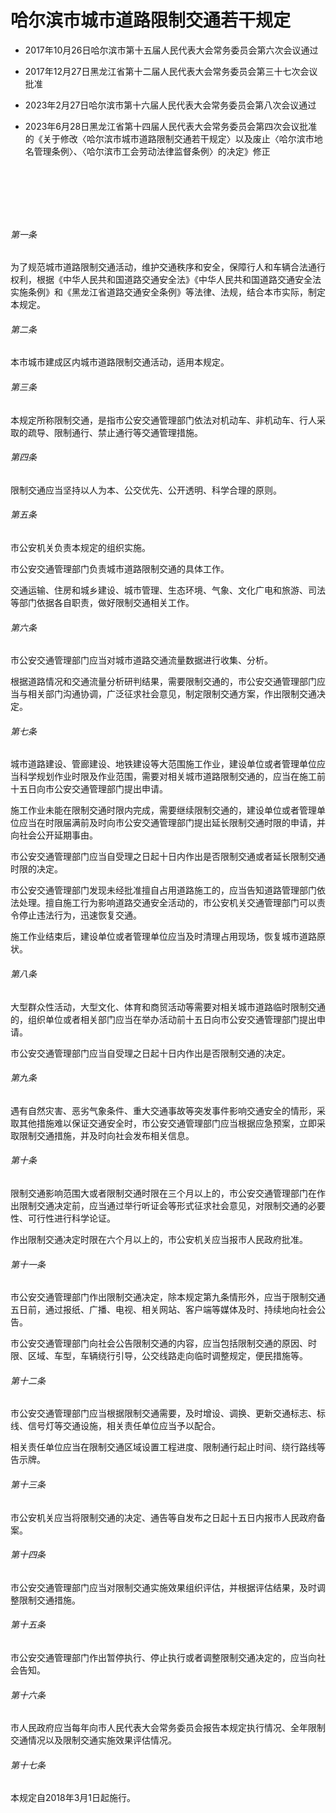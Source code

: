 # 哈尔滨市城市道路限制交通若干规定

- 2017年10月26日哈尔滨市第十五届人民代表大会常务委员会第六次会议通过

- 2017年12月27日黑龙江省第十二届人民代表大会常务委员会第三十七次会议批准

- 2023年2月27日哈尔滨市第十六届人民代表大会常务委员会第八次会议通过

- 2023年6月28日黑龙江省第十四届人民代表大会常务委员会第四次会议批准的《关于修改〈哈尔滨市城市道路限制交通若干规定〉以及废止〈哈尔滨市地名管理条例〉、〈哈尔滨市工会劳动法律监督条例〉的决定》修正

<!-- INFO END -->

​

​

​

###### 第一条

为了规范城市道路限制交通活动，维护交通秩序和安全，保障行人和车辆合法通行权利，根据《中华人民共和国道路交通安全法》《中华人民共和国道路交通安全法实施条例》和《黑龙江省道路交通安全条例》等法律、法规，结合本市实际，制定本规定。

###### 第二条

本市城市建成区内城市道路限制交通活动，适用本规定。

###### 第三条

本规定所称限制交通，是指市公安交通管理部门依法对机动车、非机动车、行人采取的疏导、限制通行、禁止通行等交通管理措施。

###### 第四条

限制交通应当坚持以人为本、公交优先、公开透明、科学合理的原则。

###### 第五条

市公安机关负责本规定的组织实施。

市公安交通管理部门负责城市道路限制交通的具体工作。

交通运输、住房和城乡建设、城市管理、生态环境、气象、文化广电和旅游、司法等部门依据各自职责，做好限制交通相关工作。

###### 第六条

市公安交通管理部门应当对城市道路交通流量数据进行收集、分析。

根据道路情况和交通流量分析研判结果，需要限制交通的，市公安交通管理部门应当与相关部门沟通协调，广泛征求社会意见，制定限制交通方案，作出限制交通决定。

###### 第七条

城市道路建设、管廊建设、地铁建设等大范围施工作业，建设单位或者管理单位应当科学规划作业时限及作业范围，需要对相关城市道路限制交通的，应当在施工前十五日向市公安交通管理部门提出申请。

施工作业未能在限制交通时限内完成，需要继续限制交通的，建设单位或者管理单位应当在时限届满前及时向市公安交通管理部门提出延长限制交通时限的申请，并向社会公开延期事由。

市公安交通管理部门应当自受理之日起十日内作出是否限制交通或者延长限制交通时限的决定。

市公安交通管理部门发现未经批准擅自占用道路施工的，应当告知道路管理部门依法处理。擅自施工行为影响道路交通安全活动的，市公安机关交通管理部门可以责令停止违法行为，迅速恢复交通。

施工作业结束后，建设单位或者管理单位应当及时清理占用现场，恢复城市道路原状。

###### 第八条

大型群众性活动，大型文化、体育和商贸活动等需要对相关城市道路临时限制交通的，组织单位或者相关部门应当在举办活动前十五日向市公安交通管理部门提出申请。

市公安交通管理部门应当自受理之日起十日内作出是否限制交通的决定。

###### 第九条

遇有自然灾害、恶劣气象条件、重大交通事故等突发事件影响交通安全的情形，采取其他措施难以保证交通安全时，市公安交通管理部门应当根据应急预案，立即采取限制交通措施，并及时向社会发布相关信息。

###### 第十条

限制交通影响范围大或者限制交通时限在三个月以上的，市公安交通管理部门在作出限制交通决定前，应当通过举行听证会等形式征求社会意见，对限制交通的必要性、可行性进行科学论证。

作出限制交通决定时限在六个月以上的，市公安机关应当报市人民政府批准。

###### 第十一条

市公安交通管理部门作出限制交通决定，除本规定第九条情形外，应当于限制交通五日前，通过报纸、广播、电视、相关网站、客户端等媒体及时、持续地向社会公告。

市公安交通管理部门向社会公告限制交通的内容，应当包括限制交通的原因、时限、区域、车型，车辆绕行引导，公交线路走向临时调整规定，便民措施等。

###### 第十二条

市公安交通管理部门应当根据限制交通需要，及时增设、调换、更新交通标志、标线、信号灯等交通设施，相关责任单位应当予以配合。

相关责任单位应当在限制交通区域设置工程进度、限制通行起止时间、绕行路线等告示牌。

###### 第十三条

市公安机关应当将限制交通的决定、通告等自发布之日起十五日内报市人民政府备案。

###### 第十四条

市公安交通管理部门应当对限制交通实施效果组织评估，并根据评估结果，及时调整限制交通措施。

###### 第十五条

市公安交通管理部门作出暂停执行、停止执行或者调整限制交通决定的，应当向社会告知。

###### 第十六条

市人民政府应当每年向市人民代表大会常务委员会报告本规定执行情况、全年限制交通情况以及限制交通实施效果评估情况。

###### 第十七条

本规定自2018年3月1日起施行。

